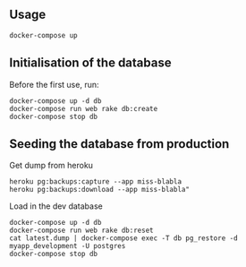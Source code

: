 
## Usage

```
docker-compose up
```

## Initialisation of the database

Before the first use, run:

```
docker-compose up -d db
docker-compose run web rake db:create
docker-compose stop db
```

## Seeding the database from production

Get dump from heroku

```
heroku pg:backups:capture --app miss-blabla
heroku pg:backups:download --app miss-blabla"
```

Load in the dev database

```
docker-compose up -d db
docker-compose run web rake db:reset
cat latest.dump | docker-compose exec -T db pg_restore -d myapp_development -U postgres
docker-compose stop db
```
